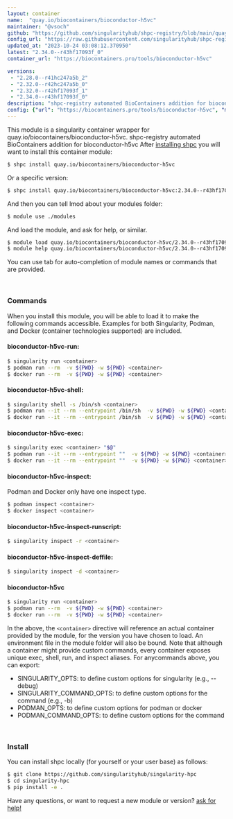 ```yaml
---
layout: container
name:  "quay.io/biocontainers/bioconductor-h5vc"
maintainer: "@vsoch"
github: "https://github.com/singularityhub/shpc-registry/blob/main/quay.io/biocontainers/bioconductor-h5vc/container.yaml"
config_url: "https://raw.githubusercontent.com/singularityhub/shpc-registry/main/quay.io/biocontainers/bioconductor-h5vc/container.yaml"
updated_at: "2023-10-24 03:08:12.370950"
latest: "2.34.0--r43hf17093f_0"
container_url: "https://biocontainers.pro/tools/bioconductor-h5vc"

versions:
 - "2.28.0--r41hc247a5b_2"
 - "2.32.0--r42hc247a5b_0"
 - "2.32.0--r42hf17093f_1"
 - "2.34.0--r43hf17093f_0"
description: "shpc-registry automated BioContainers addition for bioconductor-h5vc"
config: {"url": "https://biocontainers.pro/tools/bioconductor-h5vc", "maintainer": "@vsoch", "description": "shpc-registry automated BioContainers addition for bioconductor-h5vc", "latest": {"2.34.0--r43hf17093f_0": "sha256:73a19d8a6378aa8abe1d9a360384db46e31e0e61584914df77f1f441c06983f1"}, "tags": {"2.28.0--r41hc247a5b_2": "sha256:7d6464937df00f4020ecc81bea94944060f8f022f3396bd0ff524a0ab8e104e6", "2.32.0--r42hc247a5b_0": "sha256:d7c8303b533c2f78df617bfc9bf04c6ea83e9146a3e11be65dd88573200b4364", "2.32.0--r42hf17093f_1": "sha256:5b661ae5a27866f8ce5300e2ce6cdafa2a5f1eafe0f0bccfc5aed490c33892a0", "2.34.0--r43hf17093f_0": "sha256:73a19d8a6378aa8abe1d9a360384db46e31e0e61584914df77f1f441c06983f1"}, "docker": "quay.io/biocontainers/bioconductor-h5vc"}
---
```


This module is a singularity container wrapper for quay.io/biocontainers/bioconductor-h5vc.
shpc-registry automated BioContainers addition for bioconductor-h5vc
After [installing shpc](#install) you will want to install this container module:


```bash
$ shpc install quay.io/biocontainers/bioconductor-h5vc
```

Or a specific version:

```bash
$ shpc install quay.io/biocontainers/bioconductor-h5vc:2.34.0--r43hf17093f_0
```

And then you can tell lmod about your modules folder:

```bash
$ module use ./modules
```

And load the module, and ask for help, or similar.

```bash
$ module load quay.io/biocontainers/bioconductor-h5vc/2.34.0--r43hf17093f_0
$ module help quay.io/biocontainers/bioconductor-h5vc/2.34.0--r43hf17093f_0
```

You can use tab for auto-completion of module names or commands that are provided.

<br>

### Commands

When you install this module, you will be able to load it to make the following commands accessible.
Examples for both Singularity, Podman, and Docker (container technologies supported) are included.

#### bioconductor-h5vc-run:

```bash
$ singularity run <container>
$ podman run --rm  -v ${PWD} -w ${PWD} <container>
$ docker run --rm  -v ${PWD} -w ${PWD} <container>
```

#### bioconductor-h5vc-shell:

```bash
$ singularity shell -s /bin/sh <container>
$ podman run --it --rm --entrypoint /bin/sh  -v ${PWD} -w ${PWD} <container>
$ docker run --it --rm --entrypoint /bin/sh  -v ${PWD} -w ${PWD} <container>
```

#### bioconductor-h5vc-exec:

```bash
$ singularity exec <container> "$@"
$ podman run --it --rm --entrypoint ""  -v ${PWD} -w ${PWD} <container> "$@"
$ docker run --it --rm --entrypoint ""  -v ${PWD} -w ${PWD} <container> "$@"
```

#### bioconductor-h5vc-inspect:

Podman and Docker only have one inspect type.

```bash
$ podman inspect <container>
$ docker inspect <container>
```

#### bioconductor-h5vc-inspect-runscript:

```bash
$ singularity inspect -r <container>
```

#### bioconductor-h5vc-inspect-deffile:

```bash
$ singularity inspect -d <container>
```



#### bioconductor-h5vc

```bash
$ singularity run <container>
$ podman run --rm  -v ${PWD} -w ${PWD} <container>
$ docker run --rm  -v ${PWD} -w ${PWD} <container>
```


In the above, the `<container>` directive will reference an actual container provided
by the module, for the version you have chosen to load. An environment file in the
module folder will also be bound. Note that although a container
might provide custom commands, every container exposes unique exec, shell, run, and
inspect aliases. For anycommands above, you can export:

 - SINGULARITY_OPTS: to define custom options for singularity (e.g., --debug)
 - SINGULARITY_COMMAND_OPTS: to define custom options for the command (e.g., -b)
 - PODMAN_OPTS: to define custom options for podman or docker
 - PODMAN_COMMAND_OPTS: to define custom options for the command

<br>

### Install

You can install shpc locally (for yourself or your user base) as follows:

```bash
$ git clone https://github.com/singularityhub/singularity-hpc
$ cd singularity-hpc
$ pip install -e .
```

Have any questions, or want to request a new module or version? [ask for help!](https://github.com/singularityhub/singularity-hpc/issues)